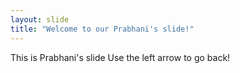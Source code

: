 ```yaml
---
layout: slide
title: "Welcome to our Prabhani's slide!"
---
```

This is Prabhani's slide
Use the left arrow to go back!
